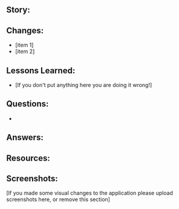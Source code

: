## Story:

## Changes:
  - [item 1]
  - [item 2]

## Lessons Learned: 
  - [If you don't put anything here you are doing it wrong!]

## Questions:
  -

## Answers:

## Resources:

## Screenshots: 
[If you made some visual changes to the application please upload screenshots here, or remove this section]